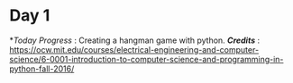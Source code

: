 # Day 1
**Today Progress* : Creating a hangman game with python.
***Credits*** : https://ocw.mit.edu/courses/electrical-engineering-and-computer-science/6-0001-introduction-to-computer-science-and-programming-in-python-fall-2016/
